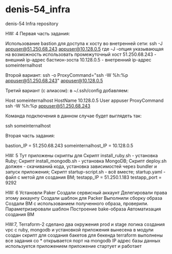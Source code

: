 # denis-54_infra
denis-54 Infra repository

HW: 4
Первая часть задания:

Использование bastion для доступа к хосту во внетренней сети:
ssh -J appuser@51.250.68.243 appuser@10.128.0.5
    где -J -опция указывающая на возможность использовать промежуточный хост
    51.250.68.243 - внешний ip-адрес бастион-зоста
    10.128.0.5 - внетренний ip-адрес someinternalhost

Второй вариант:
ssh -o ProxyCommand="ssh -W %h:%p appuser@51.250.68.243" appuser@10.128.0.5

Третий вариант (c алиасом):
    в ~/.ssh/config добавляем:

Host someinternalhost
    HostName 10.128.0.5
    User appuser
    ProxyCommand ssh -W %h:%p appuser@51.250.68.243

Команда подключения в данном случае будет выглядеть так:

ssh someinternalhost

Вторая часть задания:

bastion_IP = 51.250.68.243
someinternalhost_IP = 10.128.0.5

HW: 5
Тут приложены скрипты для
    Скрипт install_ruby.sh - установка Ruby;
    Скрипт install_mongodb.sh - установка MongoDB;
    Скрипт deploy.sh должен - скачиваниā кода, установка зависимостей через bundler и запуск приложения;
    Скрипт startup-script.sh - всё вместе;
    startup.yaml - файл с метой для создания ВМ;
testapp_IP = 51.250.1.183
testapp_port = 9292

HW: 6
    Установли Paker
    Создали сервисный аккаунт
    Делегировали права этому аккаунту
    Создали шаблон для Packer
    Выполнили сборку образа
    Создали ВМ с использованием полученного образа, проверили.
    Параметризировали шаблон
    Построение bake-образа
    Автоматизация создания ВМ

HW:7, Terraform-2
    сделано два окружения prod и stage
    логика создания vpc с ruby, mongodb и установкой приложения вынесена в модули
    создан скрипт для создания бакетов для бекенда terraform
    выполнены все задания со *
        открывается порт на mongodb
        IP адрес базы данных используется приложением
        приложение стартует и работает
